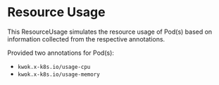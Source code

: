 # Resource Usage

This ResourceUsage simulates the resource usage of Pod(s) based on information collected from the respective annotations.

Provided two annotations for Pod(s):

- `kwok.x-k8s.io/usage-cpu`
- `kwok.x-k8s.io/usage-memory`
